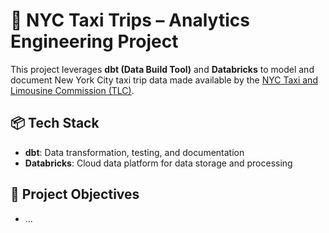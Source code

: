 # 🗽 NYC Taxi Trips – Analytics Engineering Project

This project leverages **dbt (Data Build Tool)** and **Databricks** to model and document New York City taxi trip data made available by the [NYC Taxi and Limousine Commission (TLC)](https://www.nyc.gov/site/tlc/about/tlc-trip-record-data.page).



## 📦 Tech Stack

- **dbt**: Data transformation, testing, and documentation
- **Databricks**: Cloud data platform for data storage and processing

## 🎯 Project Objectives

- ...
